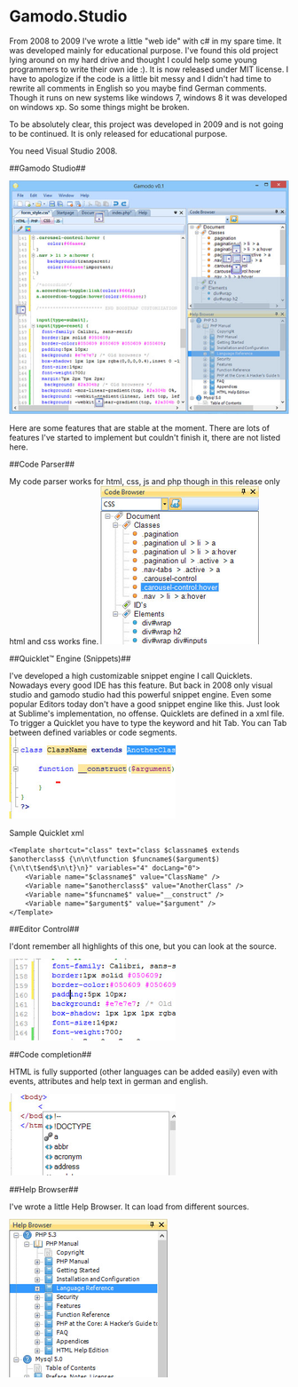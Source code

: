 Gamodo.Studio
=============

From 2008 to 2009 I've wrote a little "web ide" with c# in my spare time. It was developed mainly for educational purpose. I've found this old project lying around on my hard drive and thought I could help some young programmers to write their own ide :). It is now released under MIT license. I have to apologize if the code is a little bit messy and I didn't had time to rewrite all comments in English so you maybe find German comments. Though it runs on new systems like windows 7, windows 8 it was developed on windows xp. So some things might be broken.

To be absolutely clear, this project was developed in 2009 and is not going to be continued. It is only released for educational purpose.

You need Visual Studio 2008.

##Gamodo Studio##

![Mainscreen](/screens/mainscreen.jpg)

Here are some features that are stable at the moment. There are lots of features I've started to implement but couldn't finish it, there are not listed here.

##Code Parser##

My code parser works for html, css, js and php though in this release only html and css works fine.
![Code Browser](/screens/parser.jpg)

##Quicklet™ Engine (Snippets)##

I've developed a high customizable snippet engine I call Quicklets. Nowadays every good IDE has this feature. But back in 2008 only visual studio and gamodo studio had this powerful snippet engine. Even some popular Editors today don't have a good snippet engine like this. Just look at Sublime's implementation, no offense.  Quicklets are defined in a xml file. To trigger a Quicklet you have to type the keyword and hit Tab. You can Tab between defined variables or code segments.
![Quicklet](/screens/code_browser.jpg)

Sample Quicklet xml

	<Template shortcut="class" text="class $classname$ extends $anotherclass$ {\n\n\tfunction $funcname$($argument$) {\n\t\t$end$\n\t}\n}" variables="4" docLang="0">
	    <Variable name="$classname$" value="ClassName" />
	    <Variable name="$anotherclass$" value="AnotherClass" />
	    <Variable name="$funcname$" value="__construct" />
	    <Variable name="$argument$" value="$argument" />
	</Template>

##Editor Control##

I'dont remember all highlights of this one, but you can look at the source.

![Editor Control](/screens/editor_control.jpg)

##Code completion##

HTML is fully supported (other languages can be added easily) even with events, attributes and help text in german and english.

![code completion](/screens/code_completion.jpg)

##Help Browser##

I've wrote a little Help Browser. It can load from different sources. 

![Help Browser](/screens/help_browser.jpg)
